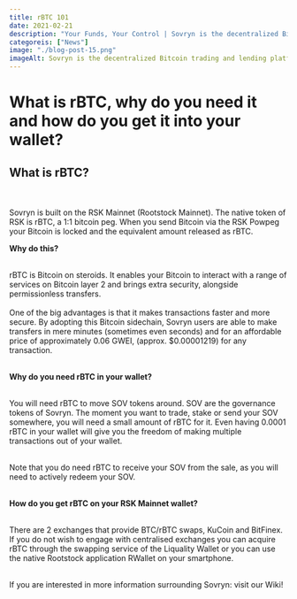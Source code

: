 ```yaml
---
title: rBTC 101
date: 2021-02-21
description: "Your Funds, Your Control | Sovryn is the decentralized Bitcoin trading and lending platform"
categoreis: ["News"]
image: "./blog-post-15.png"
imageAlt: Sovryn is the decentralized Bitcoin trading and lending platform.
---
```


# What is rBTC, why do you need it and how do you get it into your wallet?

## What is rBTC?
<br /><br />
Sovryn is built on the RSK Mainnet (Rootstock Mainnet). The native token of RSK is rBTC, a 1:1 bitcoin peg. When you send Bitcoin via the RSK Powpeg your Bitcoin is locked and the equivalent amount released as rBTC.

**Why do this?**
<br /><br />

rBTC is Bitcoin on steroids. It enables your Bitcoin to interact with a range of services on Bitcoin layer 2 and brings extra security, alongside permissionless transfers.
<br /><br />
One of the big advantages is that it makes transactions faster and more secure. By adopting this Bitcoin sidechain, Sovryn users are able to make transfers in mere minutes (sometimes even seconds) and for an affordable price of approximately 0.06 GWEI, (approx. $0.00001219) for any transaction.
<br /><br />

**Why do you need rBTC in your wallet?**
<br /><br />

You will need rBTC to move SOV tokens around. SOV are the governance tokens of Sovryn. The moment you want to trade, stake or send your SOV somewhere, you will need a small amount of rBTC for it. Even having 0.0001 rBTC in your wallet will give you the freedom of making multiple transactions out of your wallet.
<br /><br />

Note that you do need rBTC to receive your SOV from the sale, as you will need to actively redeem your SOV.
<br /><br />

**How do you get rBTC on your RSK Mainnet wallet?**
<br /><br />

There are 2 exchanges that provide BTC/rBTC swaps, KuCoin and BitFinex. If you do not wish to engage with centralised exchanges you can acquire rBTC through the swapping service of the Liquality Wallet or you can use the native Rootstock application RWallet on your smartphone.
<br /><br />

If you are interested in more information surrounding Sovryn: visit our Wiki!
<br /><br />